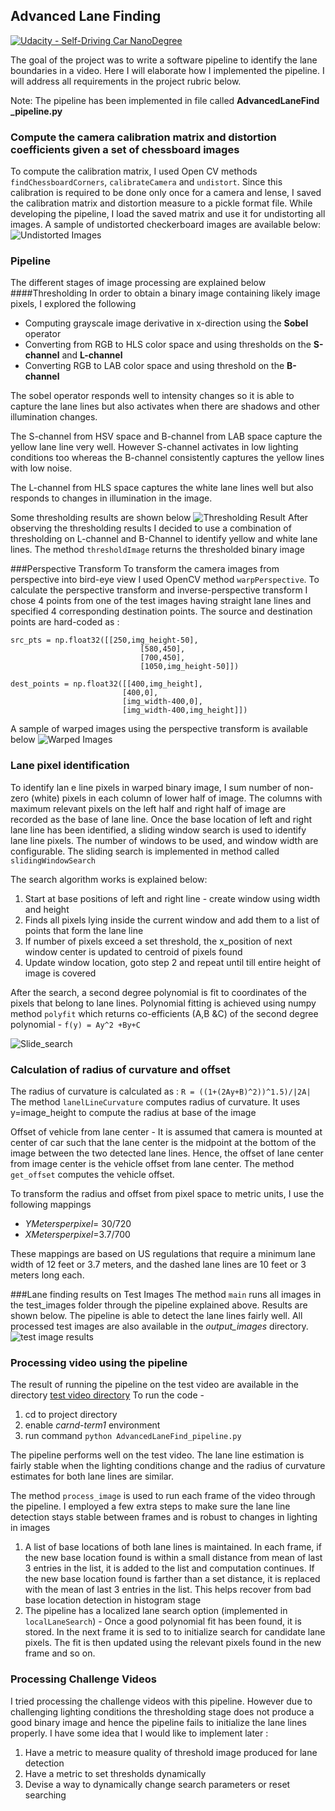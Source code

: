 ## Advanced Lane Finding
[![Udacity - Self-Driving Car NanoDegree](https://s3.amazonaws.com/udacity-sdc/github/shield-carnd.svg)](http://www.udacity.com/drive)


The goal of the project was to write a software pipeline to identify the lane boundaries in a video. Here I will elaborate how I implemented the pipeline. I will address all requirements in the project rubric below.

Note: The pipeline has been implemented in file called **AdvancedLaneFind _pipeline.py**
### Compute the camera calibration matrix and distortion coefficients given a set of chessboard images
To compute the calibration matrix, I used Open CV  methods `findChessboardCorners`, `calibrateCamera` and `undistort`. Since this calibration is required to be done only once for a camera and lense, I saved the calibration matrix and distortion measure to a pickle format file. While developing the pipeline, I load the saved matrix and use it for undistorting all images. A sample of undistorted checkerboard images are available below:
![Undistorted Images](undistorted_image.png)

### Pipeline
The different stages of image processing are explained below 
####Thresholding 
In order to obtain a binary image containing likely image pixels, I explored the following
* Computing grayscale image derivative in x-direction using the **Sobel**  operator
* Converting from RGB to HLS color space and using thresholds on the **S-channel** and **L-channel**
* Converting RGB to LAB color space and using threshold on the **B-channel**

The sobel operator responds well to intensity changes so it is able to capture the lane lines but also activates when there are shadows and other illumination changes. 

The S-channel from HSV space and B-channel from LAB space capture the yellow lane line very well. However S-channel activates in low lighting conditions too whereas the B-channel consistently captures the yellow lines with low noise. 

The L-channel from HLS space captures the white lane lines well but also responds to changes in illumination in the image.

Some thresholding results are shown below
![Thresholding Result](output_images/binary_test2.jpg)
After observing the thresholding results I decided to use a combination of thresholding on L-channel and B-Channel to identify yellow and white lane lines. The method `thresholdImage` returns the thresholded binary image

###Perspective Transform
To transform the camera images from perspective into bird-eye view I used OpenCV method `warpPerspective`. To calculate the perspective transform and inverse-perspective transform I chose 4 points  from one of the test images having straight lane lines and specified 4 corresponding destination points. The source and destination points are hard-coded as :

	
    src_pts = np.float32([[250,img_height-50],
                                 [580,450],
                                 [700,450],
                                 [1050,img_height-50]])
    
    dest_points = np.float32([[400,img_height],
                             [400,0],
                             [img_width-400,0],
                             [img_width-400,img_height]])

A sample of warped images using the perspective transform is available below
![Warped Images](output_images/warp_straight_lines1.jpg)

### Lane pixel identification
To identify lan	e line pixels in warped binary image, I sum number of non-zero (white) pixels in each column of lower half of image. The columns with maximum relevant pixels on the left half and  right half of image are recorded as the base of lane line.
Once the base location of left and right lane line has been identified, a sliding window search is used to identify lane line pixels. The number of windows to be used, and window width are configurable. The sliding search is implemented in method called `slidingWindowSearch`

The search algorithm works is explained below:
1. Start at base positions of left and right line - create window using width and height
2. Finds all pixels lying inside the current window and add them to a list of points that form the lane line
3. If number of pixels exceed a set threshold, the x_position of next window center is updated to centroid of pixels found
4. Update window location, goto step 2 and repeat until till entire height of image is covered

After the search,  a second degree polynomial is fit to coordinates of the pixels that belong to lane lines. Polynomial fitting is achieved using numpy method `polyfit` which returns co-efficients (A,B &C) of the second degree polynomial - `f(y) = Ay^2 +By+C`

 ![Slide_search](output_images/search_test4.jpg)
### Calculation of radius of curvature and offset
 The radius of curvature is calculated as : `R = ((1+(2Ay+B)^2))^1.5)/|2A|` 
 The method `lanelLineCurvature` computes radius of curvature. It uses y=image_height to compute the radius at base of the image
 
 Offset of vehicle from lane center - It is assumed that camera is mounted at center of car such that the lane center is the midpoint at the bottom of the image between the two detected lane lines. Hence, the offset of lane center from  image center is the vehicle offset from lane center. The method `get_offset` computes the vehicle offset.

To transform the radius and offset from pixel space to metric units, I use the following mappings 
* _YMetersperpixel_= 30/720
* _XMetersperpixel_=3.7/700
 
 These mappings are based on US regulations that require a minimum lane width of 12 feet or 3.7 meters, and the dashed lane lines are 10 feet or 3 meters long each.
 
###Lane finding results on Test Images
 The method `main` runs all images in the test_images folder through the pipeline explained above. Results are shown below. The pipeline is able to detect the lane lines fairly well. All processed test images are also available in the _output\_images_ directory.
 ![test image results](output_images/test_image_results.png)
 
 
 
###  Processing video using the pipeline
 The result of running the pipeline on the test video are available in the directory [test video directory](/test_video_output) 
 To run the code  -
 1. cd to project directory
 2. enable _carnd-term1_ environment
 3. run command `python AdvancedLaneFind_pipeline.py`
 
 The pipeline performs well on the test video. The lane line estimation is fairly stable when the lighting conditions change and the radius of curvature estimates for both lane lines are similar.
 
 The method `process_image` is used to run each frame of the video through the pipeline. I employed a few extra steps to make sure the lane line detection stays stable between frames and is robust to changes in lighting in images
 1. A list of base locations of both lane lines is maintained. In each frame, if the new base location found is within a small distance from mean of last 3 entries in the list, it is added to the list and computation continues. If the new base location found is farther than a set distance, it is replaced with the mean of last 3 entries in the list. This helps recover from bad base location detection in histogram stage
 2. The pipeline has a localized lane search option (implemented in `localLaneSearch`) - Once a good polynomial fit has been found, it is stored. In the next frame it is sed to to initialize search for candidate lane pixels. The fit is then updated using the relevant pixels found in the new frame and so on. 
 
 
### Processing Challenge Videos
I tried processing the challenge videos with this pipeline. However due to challenging lighting conditions the thresholding stage does not produce a good binary image and hence the pipeline fails to initialize the lane lines properly. I have some idea that I would like to implement later :
1. Have a metric to measure quality of threshold image produced for lane detection
2. Have a metric to set thresholds dynamically
3. Devise a way to dynamically change search parameters or reset searching


 

